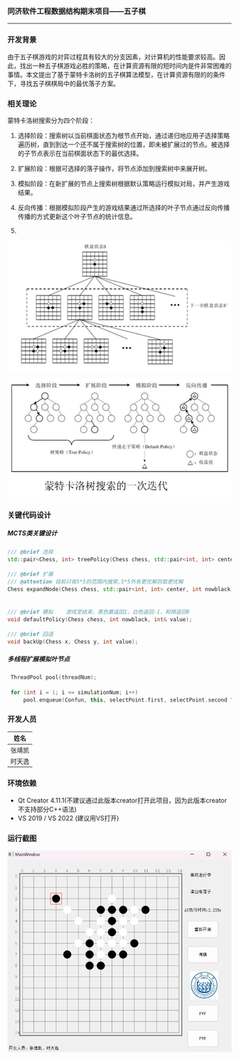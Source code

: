 
### 同济软件工程数据结构期末项目——五子棋
---

### 开发背景

由于五子棋游戏的对弈过程具有较大的分支因素，对计算机的性能要求较高。因此，找出一种五子棋游戏必胜的策略，在计算资源有限的短时间内是件非常困难的事情。本文提出了基于蒙特卡洛树的五子棋算法模型，在计算资源有限的的条件下，寻找五子棋棋局中的最优落子方案。

### 相关理论

蒙特卡洛树搜索分为四个阶段：

1. 选择阶段：搜索树以当前棋面状态为根节点开始，通过递归地应用子选择策略遍历树，直到到达一个还不属于搜索树的位置，即未被扩展过的节点。被选择的子节点表示在当前棋面状态下的最优选择。

2. 扩展阶段：根据可选择的落子操作，将节点添加到搜索树中来展开树。

3. 模拟阶段：在新扩展的节点上搜索树根据默认策略运行模拟对局，并产生游戏结果。

4. 反向传播：根据模拟阶段产生的游戏结果通过所选择的叶子节点通过反向传播传播的方式更新这个叶子节点的统计信息。

5. 

![image](\Picture\MCTS1.png)

![image](\Picture\MCTS2.png)

### 关键代码设计

##### MCTS类关键设计

```c++
/// @brief 选择
std::pair<Chess, int> treePolicy(Chess chess, std::pair<int, int> center, int nowblack);

/// @brief 扩展
/// @attention 目前只有5*5的范围内搜索,5*5外有更优解则取更优解
Chess expandNode(Chess chess, std::pair<int, int> center, int nowblack);


/// @brief 模拟    游戏至结束，黑色赢返回1，白色返回-1，和棋返回0
void defaultPolicy(Chess chess, int nowblack, int& value);

/// @brief 回退
void backUp(Chess x, Chess y, int value);
```

##### 多线程扩展模拟叶节点

```c++
 ThreadPool pool(threadNum);

 for (int i = 1; i <= simulationNum; i++)
     pool.enqueue(Confun, this, selectPoint.first, selectPoint.second ^ 1, chess);
```





### 开发人员 

|  姓名  |
| :----: |
| 张靖凯 |
| 时天逸 |


### 环境依赖
- Qt Creator 4.11.1(不建议通过此版本creator打开此项目，因为此版本creator不支持部分C++语法)
- VS 2019 / VS 2022 (建议用VS打开)

### 运行截图

![image](\Picture\runPicture.png)
